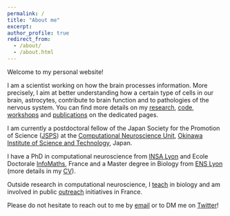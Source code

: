 ```yaml
---
permalink: /
title: "About me"
excerpt: 
author_profile: true
redirect_from: 
  - /about/
  - /about.html
---
```


Welcome to my personal website! 

I am a scientist working on how the brain processes information. More precisely, I aim at better understanding how a certain type of cells in our brain, astrocytes, contribute to brain function and to pathologies of the nervous system. You can find more details on my [research](research), [code](code), [workshops](workshops) and [publications](publications) on the dedicated pages.

I am currently a postdoctoral fellow of the Japan Society for the Promotion of Science ([JSPS](https://www.jsps.go.jp/english/)) at the [Computational Neuroscience Unit](https://groups.oist.jp/cnu), [Okinawa Institute of Science and Technology](https://www.oist.jp/), Japan. 

I have a PhD in computational neuroscience from [INSA Lyon](https://biosciences.insa-lyon.fr/) and Ecole Doctorale [InfoMaths](http://edinfomaths.universite-lyon.fr/), France and a Master degree in Biology from [ENS Lyon](http://www.ens-lyon.fr/en/) (more details in my [CV](cv)).

Outside research in computational neuroscience, I [teach](teaching) in biology and am involved in public [outreach](outreach) initiatives in France.

Please do not hesitate to reach out to me by [email](mailto:audrey.denizot3@oist.jp) or to DM me on [Twitter](https://twitter.com/ADenizot)!
